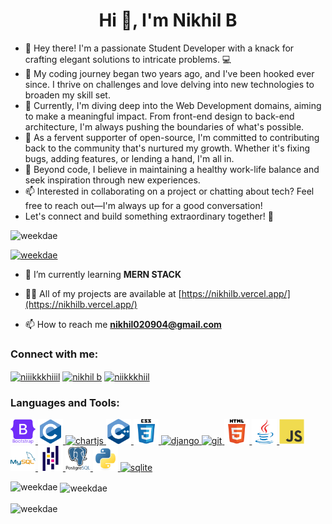 <h1 align="center">Hi 👋, I'm Nikhil B</h1>

- 👋 Hey there! I'm a passionate Student Developer with a knack for crafting elegant solutions to intricate problems. 💻
-  🚀 My coding journey began two years ago, and I've been hooked ever since. I thrive on challenges and love delving into new technologies to broaden my skill set.
-  🌟 Currently, I'm diving deep into the Web Development domains, aiming to make a meaningful impact. From front-end design to back-end architecture, I'm always pushing the boundaries of what's possible.
-  🌱 As a fervent supporter of open-source, I'm committed to contributing back to the community that's nurtured my growth. Whether it's fixing bugs, adding features, or lending a hand, I'm all in.
-  🔭 Beyond code, I believe in maintaining a healthy work-life balance and seek inspiration through new experiences.
-  📫 Interested in collaborating on a project or chatting about tech? Feel free to reach out—I'm always up for a good conversation!
-  Let's connect and build something extraordinary together! 🚀

<p align="left"> <img src="https://komarev.com/ghpvc/?username=weekdae&label=Profile%20views&color=0e75b6&style=flat" alt="weekdae" /> </p>

<p align="left"> <a href="https://github.com/ryo-ma/github-profile-trophy"><img src="https://github-profile-trophy.vercel.app/?username=weekdae" alt="weekdae" /></a> </p>

- 🌱 I’m currently learning **MERN STACK**

- 👨‍💻 All of my projects are available at [https://nikhilb.vercel.app/](https://nikhilb.vercel.app/)

- 📫 How to reach me **nikhil020904@gmail.com**

<h3 align="left">Connect with me:</h3>
<p align="left">
<a href="https://twitter.com/niiikkkhiiil" target="blank"><img align="center" src="https://raw.githubusercontent.com/rahuldkjain/github-profile-readme-generator/master/src/images/icons/Social/twitter.svg" alt="niiikkkhiiil" height="30" width="40" /></a>
<a href="https://linkedin.com/in/nikhil b" target="blank"><img align="center" src="https://raw.githubusercontent.com/rahuldkjain/github-profile-readme-generator/master/src/images/icons/Social/linked-in-alt.svg" alt="nikhil b" height="30" width="40" /></a>
<a href="https://instagram.com/niikkkhiil" target="blank"><img align="center" src="https://raw.githubusercontent.com/rahuldkjain/github-profile-readme-generator/master/src/images/icons/Social/instagram.svg" alt="niikkkhiil" height="30" width="40" /></a>
</p>

<h3 align="left">Languages and Tools:</h3>
<p align="left"> <a href="https://getbootstrap.com" target="_blank" rel="noreferrer"> <img src="https://raw.githubusercontent.com/devicons/devicon/master/icons/bootstrap/bootstrap-plain-wordmark.svg" alt="bootstrap" width="40" height="40"/> </a> <a href="https://www.cprogramming.com/" target="_blank" rel="noreferrer"> <img src="https://raw.githubusercontent.com/devicons/devicon/master/icons/c/c-original.svg" alt="c" width="40" height="40"/> </a> <a href="https://www.chartjs.org" target="_blank" rel="noreferrer"> <img src="https://www.chartjs.org/media/logo-title.svg" alt="chartjs" width="40" height="40"/> </a> <a href="https://www.w3schools.com/cpp/" target="_blank" rel="noreferrer"> <img src="https://raw.githubusercontent.com/devicons/devicon/master/icons/cplusplus/cplusplus-original.svg" alt="cplusplus" width="40" height="40"/> </a> <a href="https://www.w3schools.com/css/" target="_blank" rel="noreferrer"> <img src="https://raw.githubusercontent.com/devicons/devicon/master/icons/css3/css3-original-wordmark.svg" alt="css3" width="40" height="40"/> </a> <a href="https://www.djangoproject.com/" target="_blank" rel="noreferrer"> <img src="https://cdn.worldvectorlogo.com/logos/django.svg" alt="django" width="40" height="40"/> </a>  <a href="https://git-scm.com/" target="_blank" rel="noreferrer"> <img src="https://www.vectorlogo.zone/logos/git-scm/git-scm-icon.svg" alt="git" width="40" height="40"/> </a> <a href="https://www.w3.org/html/" target="_blank" rel="noreferrer"> <img src="https://raw.githubusercontent.com/devicons/devicon/master/icons/html5/html5-original-wordmark.svg" alt="html5" width="40" height="40"/> </a> <a href="https://www.java.com" target="_blank" rel="noreferrer"> <img src="https://raw.githubusercontent.com/devicons/devicon/master/icons/java/java-original.svg" alt="java" width="40" height="40"/> </a> <a href="https://developer.mozilla.org/en-US/docs/Web/JavaScript" target="_blank" rel="noreferrer"> <img src="https://raw.githubusercontent.com/devicons/devicon/master/icons/javascript/javascript-original.svg" alt="javascript" width="40" height="40"/> </a> <a href="https://www.mysql.com/" target="_blank" rel="noreferrer"> <img src="https://raw.githubusercontent.com/devicons/devicon/master/icons/mysql/mysql-original-wordmark.svg" alt="mysql" width="40" height="40"/> </a> <a href="https://pandas.pydata.org/" target="_blank" rel="noreferrer"> <img src="https://raw.githubusercontent.com/devicons/devicon/2ae2a900d2f041da66e950e4d48052658d850630/icons/pandas/pandas-original.svg" alt="pandas" width="40" height="40"/> </a> <a href="https://www.postgresql.org" target="_blank" rel="noreferrer"> <img src="https://raw.githubusercontent.com/devicons/devicon/master/icons/postgresql/postgresql-original-wordmark.svg" alt="postgresql" width="40" height="40"/> </a> <a href="https://www.python.org" target="_blank" rel="noreferrer"> <img src="https://raw.githubusercontent.com/devicons/devicon/master/icons/python/python-original.svg" alt="python" width="40" height="40"/> </a> <a href="https://www.sqlite.org/" target="_blank" rel="noreferrer"> <img src="https://www.vectorlogo.zone/logos/sqlite/sqlite-icon.svg" alt="sqlite" width="40" height="40"/> </a> </p>

<p><img align="left" src="https://github-readme-stats.vercel.app/api/top-langs?username=weekdae&show_icons=true&locale=en&layout=compact" alt="weekdae" /></p>

<p>&nbsp;<img align="center" src="https://github-readme-stats.vercel.app/api?username=weekdae&show_icons=true&locale=en" alt="weekdae" /></p>

<p><img align="center" src="https://github-readme-streak-stats.herokuapp.com/?user=weekdae&" alt="weekdae" /></p>

